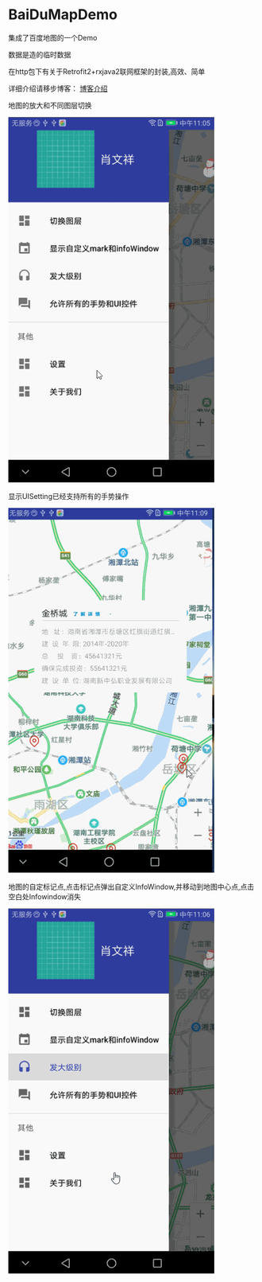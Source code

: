 # BaiDuMapDemo
集成了百度地图的一个Demo

数据是造的临时数据

在http包下有关于Retrofit2+rxjava2联网框架的封装,高效、简单

详细介绍请移步博客：
[博客介绍](http://blog.csdn.net/kevin_321v/article/details/78810053)  



地图的放大和不同图层切换

![image](https://github.com/kevin321happy/BaiDuMapDemo/blob/master/app/map01.gif)




显示UISetting已经支持所有的手势操作

![image](https://github.com/kevin321happy/BaiDuMapDemo/blob/master/app/map03.gif)



地图的自定标记点,点击标记点弹出自定义InfoWindow,并移动到地图中心点,点击空白处Infowindow消失


![image](https://github.com/kevin321happy/BaiDuMapDemo/blob/master/app/map02.gif)
